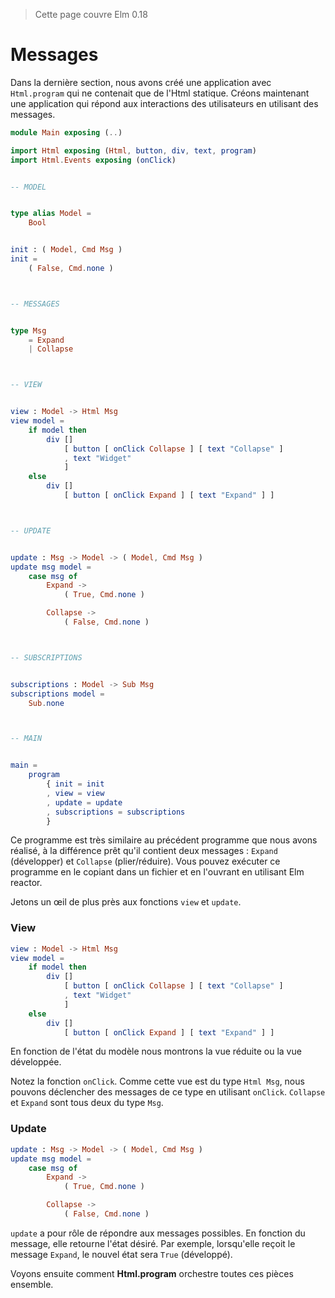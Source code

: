 > Cette page couvre Elm 0.18

# Messages

Dans la dernière section, nous avons créé une application avec `Html.program` qui ne contenait que de l'Html statique. Créons maintenant une application qui répond aux interactions des utilisateurs en utilisant des messages.

```elm
module Main exposing (..)

import Html exposing (Html, button, div, text, program)
import Html.Events exposing (onClick)


-- MODEL


type alias Model =
    Bool


init : ( Model, Cmd Msg )
init =
    ( False, Cmd.none )



-- MESSAGES


type Msg
    = Expand
    | Collapse



-- VIEW


view : Model -> Html Msg
view model =
    if model then
        div []
            [ button [ onClick Collapse ] [ text "Collapse" ]
            , text "Widget"
            ]
    else
        div []
            [ button [ onClick Expand ] [ text "Expand" ] ]



-- UPDATE


update : Msg -> Model -> ( Model, Cmd Msg )
update msg model =
    case msg of
        Expand ->
            ( True, Cmd.none )

        Collapse ->
            ( False, Cmd.none )



-- SUBSCRIPTIONS


subscriptions : Model -> Sub Msg
subscriptions model =
    Sub.none



-- MAIN


main =
    program
        { init = init
        , view = view
        , update = update
        , subscriptions = subscriptions
        }
```

Ce programme est très similaire au précédent programme que nous avons réalisé, à la différence prêt qu'il contient deux messages : `Expand` (développer) et `Collapse` (plier/réduire). Vous pouvez exécuter ce programme en le copiant dans un fichier et en l'ouvrant en utilisant Elm reactor.

Jetons un œil de plus près aux fonctions `view` et `update`.

### View

```elm
view : Model -> Html Msg
view model =
    if model then
        div []
            [ button [ onClick Collapse ] [ text "Collapse" ]
            , text "Widget"
            ]
    else
        div []
            [ button [ onClick Expand ] [ text "Expand" ] ]
```

En fonction de l'état du modèle nous montrons la vue réduite ou la vue développée.

Notez la fonction `onClick`. Comme cette vue est du type `Html Msg`, nous pouvons déclencher des messages de ce type en utilisant `onClick`. `Collapse` et `Expand` sont tous deux du type `Msg`.

### Update

```elm
update : Msg -> Model -> ( Model, Cmd Msg )
update msg model =
    case msg of
        Expand ->
            ( True, Cmd.none )

        Collapse ->
            ( False, Cmd.none )
```

`update` a pour rôle de répondre aux messages possibles. En fonction du message, elle retourne l'état désiré. Par exemple, lorsqu'elle reçoit le message `Expand`, le nouvel état sera `True` (développé).

Voyons ensuite comment __Html.program__ orchestre toutes ces pièces ensemble.

